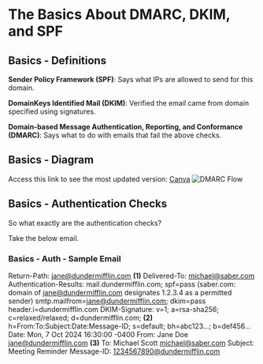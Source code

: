 # The Basics About DMARC, DKIM, and SPF

## Basics - Definitions

**Sender Policy Framework (SPF)**: Says what IPs are allowed to send for this domain.

**DomainKeys Identified Mail (DKIM)**: Verified the email came from domain specified using signatures.

**Domain-based Message Authentication, Reporting, and Conformance (DMARC)**: Says what to do with emails that fail the above checks.

## Basics - Diagram
Access this link to see the most updated version: [Canva](https://www.canva.com/design/DAGS70X--Bs/DUmDxfXvxUq2B9UZrjnN1g/view?utm_content=DAGS70X--Bs&utm_campaign=designshare&utm_medium=link&utm_source=editor)
![DMARC Flow](https://github.com/user-attachments/assets/19141c39-b3ba-43dd-a77a-bd65bcd87cd7)

## Basics - Authentication Checks
So what exactly are the authentication checks? 

Take the below email. 

### Basics - Auth - Sample Email
Return-Path: <jane@dundermifflin.com> **(1)**
Delivered-To: <michael@saber.com>
Authentication-Results: mail.dundermifflin.com;
    spf=pass (saber.com: domain of jane@dundermifflin.com designates 1.2.3.4 as a permitted sender) smtp.mailfrom=jane@dundermifflin.com;
    dkim=pass header.i=dundermifflin.com
DKIM-Signature: v=1; a=rsa-sha256; c=relaxed/relaxed; d=dundermifflin.com; **(2)** h=From:To:Subject:Date:Message-ID; s=default; bh=abc123...; b=def456...
Date: Mon, 7 Oct 2024 16:30:00 -0400
From: Jane Doe <jane@dundermifflin.com> **(3)**
To: Michael Scott <michael@saber.com>
Subject: Meeting Reminder
Message-ID: <1234567890@dundermifflin.com>

